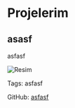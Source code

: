 # Projelerim

## asasf

asfasf

![Resim](https://res.cloudinary.com/dbdbvgrl2/image/upload/v1732822733/qyakd0f4oovbazud6tjf.png)

Tags: asfasf

GitHub: [asfasf](asfasf)
